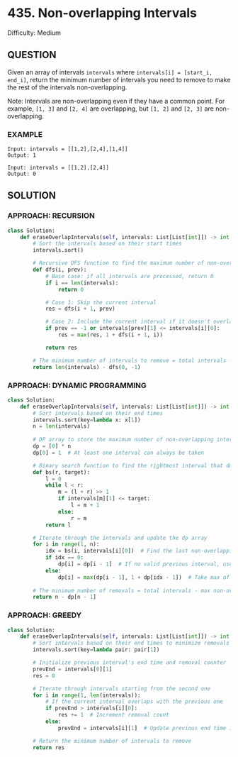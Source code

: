 # 435. Non-overlapping Intervals
Difficulty: Medium

## QUESTION

Given an array of intervals `intervals` where `intervals[i] = [start_i, end_i]`, return the minimum number of intervals you need to remove to make the rest of the intervals non-overlapping.

Note: Intervals are non-overlapping even if they have a common point. For example, `[1, 3]` and `[2, 4]` are overlapping, but `[1, 2]` and `[2, 3]` are non-overlapping.

### EXAMPLE

```
Input: intervals = [[1,2],[2,4],[1,4]]
Output: 1
```

```
Input: intervals = [[1,2],[2,4]]
Output: 0
```

## SOLUTION


### APPROACH: RECURSION

```python
class Solution:
    def eraseOverlapIntervals(self, intervals: List[List[int]]) -> int:
        # Sort the intervals based on their start times
        intervals.sort()

        # Recursive DFS function to find the maximum number of non-overlapping intervals
        def dfs(i, prev):
            # Base case: if all intervals are processed, return 0
            if i == len(intervals):
                return 0

            # Case 1: Skip the current interval
            res = dfs(i + 1, prev)

            # Case 2: Include the current interval if it doesn't overlap with the previous one
            if prev == -1 or intervals[prev][1] <= intervals[i][0]:
                res = max(res, 1 + dfs(i + 1, i))

            return res

        # The minimum number of intervals to remove = total intervals - max non-overlapping intervals
        return len(intervals) - dfs(0, -1)
```

### APPROACH: DYNAMIC PROGRAMMING

```python
class Solution:
    def eraseOverlapIntervals(self, intervals: List[List[int]]) -> int:
        # Sort intervals based on their end times
        intervals.sort(key=lambda x: x[1])
        n = len(intervals)
        
        # DP array to store the maximum number of non-overlapping intervals
        dp = [0] * n
        dp[0] = 1  # At least one interval can always be taken

        # Binary search function to find the rightmost interval that doesn't overlap
        def bs(r, target):
            l = 0
            while l < r:
                m = (l + r) >> 1
                if intervals[m][1] <= target:
                    l = m + 1
                else:
                    r = m
            return l

        # Iterate through the intervals and update the dp array
        for i in range(1, n):
            idx = bs(i, intervals[i][0])  # Find the last non-overlapping interval
            if idx == 0:
                dp[i] = dp[i - 1]  # If no valid previous interval, use the previous dp value
            else:
                dp[i] = max(dp[i - 1], 1 + dp[idx - 1])  # Take max of skipping or including the interval
        
        # The minimum number of removals = total intervals - max non-overlapping intervals
        return n - dp[n - 1]
```

### APPROACH: GREEDY

```python
class Solution:
    def eraseOverlapIntervals(self, intervals: List[List[int]]) -> int:
        # Sort intervals based on their end times to minimize removals
        intervals.sort(key=lambda pair: pair[1])

        # Initialize previous interval's end time and removal counter
        prevEnd = intervals[0][1]
        res = 0

        # Iterate through intervals starting from the second one
        for i in range(1, len(intervals)):
            # If the current interval overlaps with the previous one
            if prevEnd > intervals[i][0]:
                res += 1  # Increment removal count
            else:
                prevEnd = intervals[i][1]  # Update previous end time if no overlap

        # Return the minimum number of intervals to remove
        return res
```
